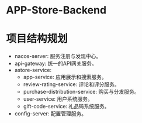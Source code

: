 # APP-Store-Backend

# 项目结构规划
* nacos-server: 服务注册与发现中心。
* api-gateway: 统一的API网关服务。
* astore-service:
  * app-service: 应用展示和搜索服务。
  * review-rating-service: 评论和评分服务。
  * purchase-distribution-service: 购买与分发服务。
  * user-service: 用户系统服务。
  * gift-code-service: 礼品码系统服务。
* config-server: 配置管理服务。

